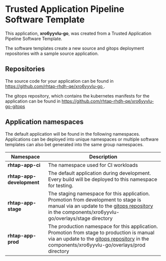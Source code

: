 # Trusted Application Pipeline Software Template

This application, **xro6yyvlu-go**, was created from a Trusted Application Pipeline Software Template.

The software templates create a new source and gitops deployment repositories with a sample source application. 

## Repositories

The source code for your application can be found in [https://github.com/rhtap-rhdh-qe/xro6yyvlu-go ](https://github.com/rhtap-rhdh-qe/xro6yyvlu-go ).
 
The gitops repository, which contains the kubernetes manifests for the application can be found in 
[https://github.com/rhtap-rhdh-qe/xro6yyvlu-go-gitops ](https://github.com/rhtap-rhdh-qe/xro6yyvlu-go-gitops ) 

## Application namespaces 

The default application will be found in the following namespaces. Applications can be deployed into unique namespaces or multiple software templates can also bet generated into the same group namespaces.  

|  Namespace   |  Description   |  
| -------- | -------- |
| **rhtap-app-ci** | The namespace used for CI workloads |
| **rhtap-app-development** | The default application during development. Every build will be deployed to this namespace for testing. |
| **rhtap-app-stage** | The staging namespace for this application. Promotion from development to stage is manual via an update to the [gitops repository](https://github.com/rhtap-rhdh-qe/xro6yyvlu-go-gitops ) in the components/xro6yyvlu-go/overlays/stage directory |
| **rhtap-app-prod** | The production namespace for this application. Promotion from stage to production is manual via an update to the [gitops repository](https://github.com/rhtap-rhdh-qe/xro6yyvlu-go-gitops ) in the components/xro6yyvlu-go/overlays/prod directory |